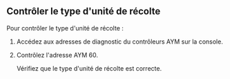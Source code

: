 Contrôler le type d'unité de récolte
-------------
Pour contrôler le type d'unité de récolte :
1. Accédez aux adresses de diagnostic du contrôleurs AYM sur la console.
2. Contrôlez l'adresse AYM 60. 
   
   Vérifiez que le type d'unité de récolte est correcte.